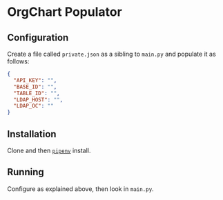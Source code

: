 # OrgChart Populator

## Configuration

Create a file called `private.json` as a sibling to `main.py` and populate it as follows:

```json
{
  "API_KEY": "",
  "BASE_ID": "",
  "TABLE_ID": "",
  "LDAP_HOST": "",
  "LDAP_OC": ""
}
```

## Installation

Clone and then [ `pipenv`](https://pipenv.pypa.io/en/latest/) install.

## Running

Configure as explained above, then look in `main.py`.
